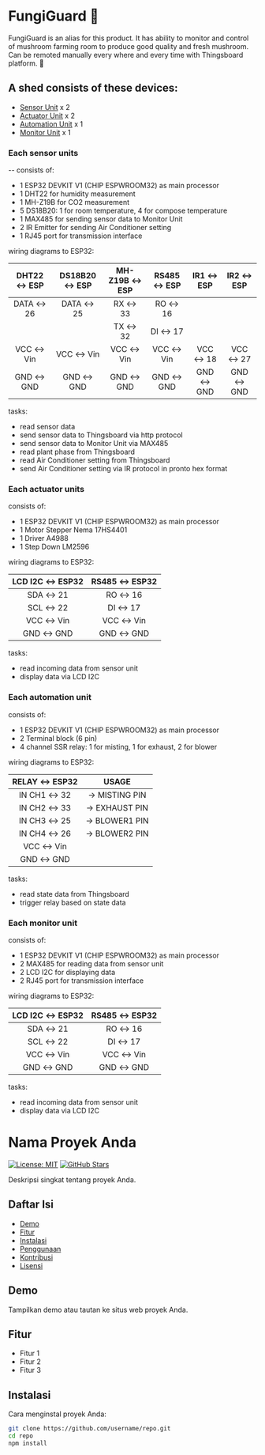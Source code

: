 # FungiGuard :mushroom:

FungiGuard is an alias for this product. It has ability to monitor and control of mushroom farming room to produce good quality and fresh mushroom. Can be remoted manually every where and every time with Thingsboard platform. :mushroom:

## A shed consists of these devices:

- [Sensor Unit](#sensor_unit) x 2
- [Actuator Unit](#actuator_unit) x 2
- [Automation Unit](#automation_unit) x 1
- [Monitor Unit](#monitor_unit) x 1

### Each sensor units  <a name="sensor_unit"></a>

-- consists of:
- 1 ESP32 DEVKIT V1 (CHIP ESPWROOM32) as main processor
- 1 DHT22 for humidity measurement
- 1 MH-Z19B for CO2 measurement
- 5 DS18B20: 1 for room temperature, 4 for compose temperature
- 1 MAX485 for sending sensor data to Monitor Unit
- 2 IR Emitter for sending Air Conditioner setting 
- 1 RJ45 port for transmission interface

wiring diagrams to ESP32:


<div align="center">

| DHT22 &harr; ESP | DS18B20 &harr; ESP | MH-Z19B &harr; ESP | RS485 &harr; ESP | IR1 &harr; ESP | IR2 &harr; ESP |
|:----------------:|:------------------:|:------------------:|:----------------:|:--------------:|:--------------:|
|  DATA &harr; 26  |   DATA &harr; 25   |     RX &harr; 33   |   RO &harr; 16   |                |                |
|                  |                    |     TX &harr; 32   |   DI &harr; 17   |                |                |
|  VCC &harr; Vin  |    VCC &harr; Vin  |    VCC &harr; Vin  |  VCC &harr; Vin  | VCC &harr; 18  | VCC &harr; 27  |
|  GND &harr; GND  |    GND &harr; GND  |    GND &harr; GND  |  GND &harr; GND  | GND &harr; GND | GND &harr; GND |

</div>

tasks:
- read sensor data
- send sensor data to Thingsboard via http protocol
- send sensor data to Monitor Unit via MAX485
- read plant phase from Thingsboard
- read Air Conditioner setting from Thingsboard
- send Air Conditioner setting via IR protocol in pronto hex format

<a name="actuator_unit"></a>











### Each actuator units

consists of:
- 1 ESP32 DEVKIT V1 (CHIP ESPWROOM32) as main processor
- 1 Motor Stepper Nema 17HS4401 
- 1 Driver A4988
- 1 Step Down LM2596

wiring diagrams to ESP32:

<div align="center">

| LCD I2C &harr; ESP32 | RS485 &harr; ESP32 |
|:--------------------:|:------------------:|
|     SDA &harr; 21    |    RO &harr; 16    |
|     SCL &harr; 22    |    DI &harr; 17    |
|     VCC &harr; Vin   |   VCC &harr; Vin   |
|     GND &harr; GND   |   GND &harr; GND   |

</div>

tasks:
- read incoming data from sensor unit
- display data via LCD I2C

<a name="automation_unit"></a>

### Each automation unit

consists of:
- 1 ESP32 DEVKIT V1 (CHIP ESPWROOM32) as main processor
- 2 Terminal block (6 pin)
- 4 channel SSR relay: 1 for misting, 1 for exhaust, 2 for blower

wiring diagrams to ESP32:

<div align="center">

|  RELAY &harr; ESP32  |         USAGE        |
|:--------------------:|:--------------------:|
| IN CH1 &harr; 32     | &rarr; MISTING PIN   |
| IN CH2 &harr; 33     | &rarr; EXHAUST PIN   |
| IN CH3 &harr; 25     | &rarr; BLOWER1 PIN   |
| IN CH4 &harr; 26     | &rarr; BLOWER2 PIN   |
|    VCC &harr; Vin    |                      |
|    GND &harr; GND    |                      |

</div>

tasks:
- read state data from Thingsboard
- trigger relay based on state data

<a name="monitor_unit"></a>

### Each monitor unit 

consists of:
- 1 ESP32 DEVKIT V1 (CHIP ESPWROOM32) as main processor
- 2 MAX485 for reading data from sensor unit
- 2 LCD I2C for displaying data
- 2 RJ45 port for transmission interface

wiring diagrams to ESP32:

<div align="center">

| LCD I2C &harr; ESP32 | RS485 &harr; ESP32 |
|:--------------------:|:------------------:|
|     SDA &harr; 21    |    RO &harr; 16    |
|     SCL &harr; 22    |    DI &harr; 17    |
|     VCC &harr; Vin   |   VCC &harr; Vin   |
|     GND &harr; GND   |   GND &harr; GND   |

</div>

tasks:
- read incoming data from sensor unit
- display data via LCD I2C


# Nama Proyek Anda

[![License: MIT](https://img.shields.io/badge/License-MIT-yellow.svg)](https://opensource.org/licenses/MIT)
[![GitHub Stars](https://img.shields.io/github/stars/username/repo.svg)](https://github.com/username/repo/stargazers)

Deskripsi singkat tentang proyek Anda.

## Daftar Isi

- [Demo](#demo)
- [Fitur](#fitur)
- [Instalasi](#instalasi)
- [Penggunaan](#penggunaan)
- [Kontribusi](#kontribusi)
- [Lisensi](#lisensi)

## Demo

Tampilkan demo atau tautan ke situs web proyek Anda.

## Fitur

- Fitur 1
- Fitur 2
- Fitur 3

## Instalasi

Cara menginstal proyek Anda:

```bash
git clone https://github.com/username/repo.git
cd repo
npm install

